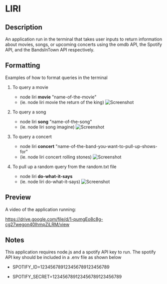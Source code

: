 # LIRI


## Description

An application run in the terminal that takes user inputs to return information about movies, songs, or upcoming concerts using the omdb API, the Spotify API, and the BandsInTown API respectively.

## Formatting

Examples of how to format queries in the terminal

1. To query a movie
   * node liri **movie** "name-of-the-movie"
   * (ie. node liri movie the return of the king)
   ![Screenshot](movie.png)
   
2. To query a song
   * node liri **song** "name-of-the-song"
   * (ie. node liri song imagine)
   ![Screenshot](song.png)
   
3. To query a concert
   * node liri **concert** "name-of-the-band-you-want-to-pull-up-shows-for"
   * (ie. node liri concert rolling stones)
   ![Screenshot](concert.png)
   
4. To pull up a random query from the random.txt file
   * node liri **do-what-it-says**
   * (ie. node liri do-what-it-says)
      ![Screenshot](do-what-it-says.png)

## Preview

A video of the application running:

https://drive.google.com/file/d/1-pumgEo8c8g-cg27wegon40IhmpZiLRM/view

## Notes

This application requires node.js and a spotify API key to run. The spotify API key should be included in a .env file as shown below

  * SPOTIFY_ID=123456789123456789123456789

  * SPOTIFY_SECRET=123456789123456789123456789



